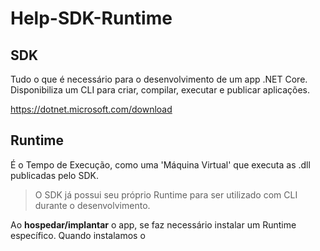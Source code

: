 # Help-SDK-Runtime

## SDK
Tudo o que é necessário para o desenvolvimento de um app .NET Core.   
Disponibiliza um CLI para criar, compilar, executar e publicar aplicações.


<https://dotnet.microsoft.com/download>


## Runtime 
É o Tempo de Execução, como uma 'Máquina Virtual' que executa as .dll publicadas pelo SDK.  

> O SDK já possui seu próprio Runtime para ser utilizado com CLI durante o desenvolvimento.

Ao **hospedar/implantar** o app, se faz necessário instalar um Runtime específico. Quando instalamos o 
